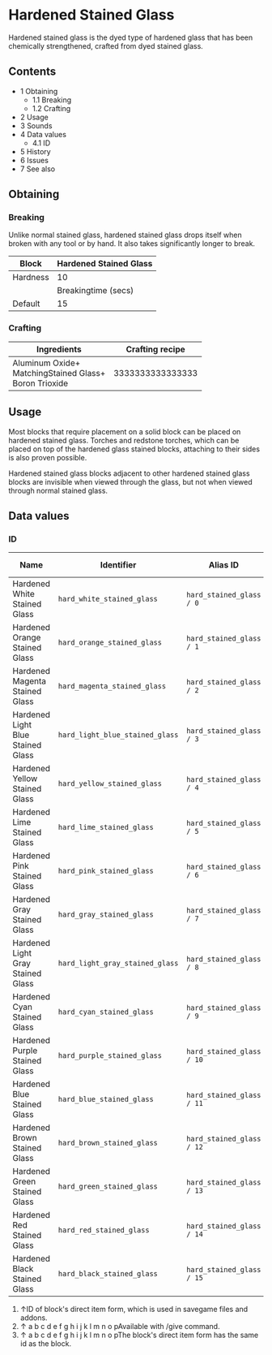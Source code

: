 # Hardened Stained Glass
Hardened stained glass is the dyed type of hardened glass that has been chemically strengthened, crafted from dyed stained glass.

## Contents
- 1 Obtaining
	- 1.1 Breaking
	- 1.2 Crafting
- 2 Usage
- 3 Sounds
- 4 Data values
	- 4.1 ID
- 5 History
- 6 Issues
- 7 See also

## Obtaining
### Breaking
Unlike normal stained glass, hardened stained glass drops itself when broken with any tool or by hand. It also takes significantly longer to break.

| Block    | Hardened Stained Glass |
|----------|------------------------|
| Hardness | 10                     |
|          | Breakingtime (secs)    |
| Default  | 15                     |

### Crafting
| Ingredients                                                   | Crafting recipe  |
|---------------------------------------------------------------|------------------|
| Aluminum Oxide+<br/>MatchingStained Glass+<br/>Boron Trioxide | 3333333333333333 |

## Usage
Most blocks that require placement on a solid block can be placed on hardened stained glass. Torches and redstone torches, which can be placed on top of the hardened glass stained blocks, attaching to their sides is also proven possible.

Hardened stained glass blocks adjacent to other hardened stained glass blocks are invisible when viewed through the glass, but not when viewed through normal stained glass.

## Data values
### ID
| Name                              | Identifier                      | Alias ID                  | Numeric ID | Form                       | Item ID[i 1]   | Translation key                           |
|-----------------------------------|---------------------------------|---------------------------|------------|----------------------------|----------------|-------------------------------------------|
| Hardened White Stained Glass      | `hard_white_stained_glass`      | `hard_stained_glass / 0`  | `254`      | Block & Giveable Item[i 2] | Identical[i 3] | `tile.hard_stained_glass.white.name`      |
| Hardened Orange Stained Glass     | `hard_orange_stained_glass`     | `hard_stained_glass / 1`  | `-688`     | Block & Giveable Item[i 2] | Identical[i 3] | `tile.hard_stained_glass.orange.name`     |
| Hardened Magenta Stained Glass    | `hard_magenta_stained_glass`    | `hard_stained_glass / 2`  | `-689`     | Block & Giveable Item[i 2] | Identical[i 3] | `tile.hard_stained_glass.magenta.name`    |
| Hardened Light Blue Stained Glass | `hard_light_blue_stained_glass` | `hard_stained_glass / 3`  | `-690`     | Block & Giveable Item[i 2] | Identical[i 3] | `tile.hard_stained_glass.light_blue.name` |
| Hardened Yellow Stained Glass     | `hard_yellow_stained_glass`     | `hard_stained_glass / 4`  | `-691`     | Block & Giveable Item[i 2] | Identical[i 3] | `tile.hard_stained_glass.yellow.name`     |
| Hardened Lime Stained Glass       | `hard_lime_stained_glass`       | `hard_stained_glass / 5`  | `-692`     | Block & Giveable Item[i 2] | Identical[i 3] | `tile.hard_stained_glass.lime.name`       |
| Hardened Pink Stained Glass       | `hard_pink_stained_glass`       | `hard_stained_glass / 6`  | `-693`     | Block & Giveable Item[i 2] | Identical[i 3] | `tile.hard_stained_glass.pink.name`       |
| Hardened Gray Stained Glass       | `hard_gray_stained_glass`       | `hard_stained_glass / 7`  | `-694`     | Block & Giveable Item[i 2] | Identical[i 3] | `tile.hard_stained_glass.gray.name`       |
| Hardened Light Gray Stained Glass | `hard_light_gray_stained_glass` | `hard_stained_glass / 8`  | `-695`     | Block & Giveable Item[i 2] | Identical[i 3] | `tile.hard_stained_glass.silver.name`     |
| Hardened Cyan Stained Glass       | `hard_cyan_stained_glass`       | `hard_stained_glass / 9`  | `-696`     | Block & Giveable Item[i 2] | Identical[i 3] | `tile.hard_stained_glass.cyan.name`       |
| Hardened Purple Stained Glass     | `hard_purple_stained_glass`     | `hard_stained_glass / 10` | `-697`     | Block & Giveable Item[i 2] | Identical[i 3] | `tile.hard_stained_glass.purple.name`     |
| Hardened Blue Stained Glass       | `hard_blue_stained_glass`       | `hard_stained_glass / 11` | `-698`     | Block & Giveable Item[i 2] | Identical[i 3] | `tile.hard_stained_glass.blue.name`       |
| Hardened Brown Stained Glass      | `hard_brown_stained_glass`      | `hard_stained_glass / 12` | `-699`     | Block & Giveable Item[i 2] | Identical[i 3] | `tile.hard_stained_glass.brown.name`      |
| Hardened Green Stained Glass      | `hard_green_stained_glass`      | `hard_stained_glass / 13` | `-700`     | Block & Giveable Item[i 2] | Identical[i 3] | `tile.hard_stained_glass.green.name`      |
| Hardened Red Stained Glass        | `hard_red_stained_glass`        | `hard_stained_glass / 14` | `-701`     | Block & Giveable Item[i 2] | Identical[i 3] | `tile.hard_stained_glass.red.name`        |
| Hardened Black Stained Glass      | `hard_black_stained_glass`      | `hard_stained_glass / 15` | `-702`     | Block & Giveable Item[i 2] | Identical[i 3] | `tile.hard_stained_glass.black.name`      |

1. ↑ID of block's direct item form, which is used in savegame files and addons.
2. ↑ a b c d e f g h i j k l m n o pAvailable with /give command.
3. ↑ a b c d e f g h i j k l m n o pThe block's direct item form has the same id as the block.


